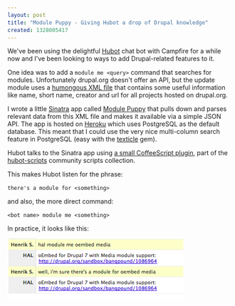 ```yaml
---
layout: post
title: "Module Puppy - Giving Hubot a drop of Drupal knowledge"
created: 1328005417
---
```

We've been using the delightful [Hubot](http://hubot.github.com) chat bot with Campfire for a while now and I've been looking to ways to add Drupal-related features to it.

One idea was to add a `module me <query>` command that searches for modules. Unfortunately drupal.org doesn't offer an API, but the update module uses a [humongous XML file](http://updates.drupal.org/release-history/project-list/all) that contains some useful information like name, short name, creator and url for all projects hosted on drupal.org.

I wrote a little [Sinatra](http://www.sinatrarb.com/) app called [Module Puppy](http://modulepuppy.heroku.com) that pulls down and parses relevant data from this XML file and makes it available via a simple JSON API. The app is hosted on [Heroku](http://www.heroku.com/) which uses PostgreSQL as the default database. This meant that I could use the very nice multi-column search feature in PostgreSQL (easy with the [texticle](https://github.com/tenderlove/texticle) gem).

Hubot talks to the Sinatra app using [a small CoffeeScript plugin](https://github.com/github/hubot-scripts/blob/master/src/scripts/modulepuppy.coffee),
part of the [hubot-scripts](https://github.com/github/hubot-scripts) community scripts collection. 

This makes Hubot listen for the phrase:

    there's a module for <something>

and also, the more direct command:

    <bot name> module me <something>

In practice, it looks like this:

<img src="/images/hubot-modulepuppy.png" alt="" />



